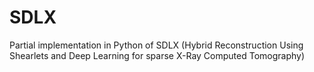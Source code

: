 # SDLX

Partial implementation in Python of SDLX (Hybrid Reconstruction Using Shearlets and Deep Learning for sparse X-Ray
Computed Tomography)
